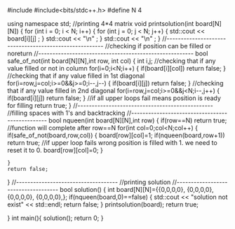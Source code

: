 #include<iostream>
#include<bits/stdc++.h>
#define N 4

using namespace std;
//printing 4*4 matrix
void printsolution(int board[N][N])
{
    for (int i = 0; i < N; i++)
    {
        for (int j = 0; j < N; j++)
        {
            std::cout << board[i][j] ;
        }
            std::cout << "\n" ;
    }
        std::cout << "\n" ;
}
//-------------------------------------------------------
//checking if position can be filled or noreturn
//-------------------------------------------------------
bool safe_of_not(int board[N][N],int row, int col)
{
    int i,j;
    //checking that if any value filled or not in column
    for(i=0;i<N;i++)
    {
        if(board[i][col])
        return false;
    }
    //checking that if any value filled in 1st diagonal
    for(i=row,j=col;i>=0&&j>=0;i--,j--)
    {
        if(board[i][j])
        return false;
    }
    //checking that if any value filled in 2nd diagonal
    for(i=row,j=col;i>=0&&j<N;i--,j++)
    {
        if(board[i][j])
        return false;
    }
    //if all upper loops fail means position is ready for filling 
    return true;
}
//------------------------------------------------
//filling spaces with 1's and backtracking
//------------------------------------------------
bool nqueen(int board[N][N],int row)
{
    if(row==N) return true; //function will complete after row==N
    for(int col=0;col<N;col++)
    {
        if(safe_of_not(board,row,col))
        {
            board[row][col]=1;
            if(nqueen(board,row+1))
            return true;
            //if upper loop fails wrong position is filled with 1. we need to reset it to 0.
            board[row][col]=0;
        }

    }
    return false;
}
//------------------------------------
//printing solution
//------------------------------------
bool solution()
{
    int board[N][N]={{0,0,0,0},
                     {0,0,0,0},
                     {0,0,0,0},
                     {0,0,0,0},};
    if(nqueen(board,0)==false)
    {
        std::cout << "solution not exist" << std::endl;
        return false;
    }
    printsolution(board);
    return true;

}
int main(){
solution();
return 0;
}
